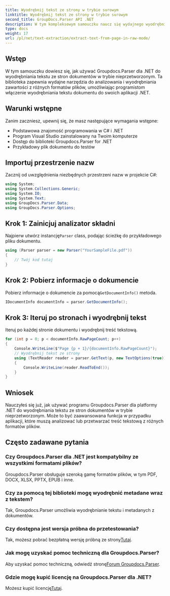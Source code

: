 ```yaml
---
title: Wyodrębnij tekst ze strony w trybie surowym
linktitle: Wyodrębnij tekst ze strony w trybie surowym
second_title: GroupDocs.Parser API .NET
description: W tym kompleksowym samouczku naucz się wydajnego wyodrębniania tekstu ze stron dokumentów za pomocą Groupdocs.Parser dla .NET.
type: docs
weight: 17
url: /pl/net/text-extraction/extract-text-from-page-in-raw-mode/
---
```

## Wstęp
W tym samouczku dowiesz się, jak używać Groupdocs.Parser dla .NET do wyodrębniania tekstu ze stron dokumentów w trybie nieprzetworzonym. Ta biblioteka zapewnia wydajne narzędzia do analizowania i wyodrębniania zawartości z różnych formatów plików, umożliwiając programistom włączenie wyodrębniania tekstu dokumentu do swoich aplikacji .NET.
## Warunki wstępne
Zanim zaczniesz, upewnij się, że masz następujące wymagania wstępne:
- Podstawowa znajomość programowania w C# i .NET
- Program Visual Studio zainstalowany na Twoim komputerze
- Dostęp do biblioteki Groupdocs.Parser for .NET
- Przykładowy plik dokumentu do testów

## Importuj przestrzenie nazw
Zacznij od uwzględnienia niezbędnych przestrzeni nazw w projekcie C#:
```csharp
using System;
using System.Collections.Generic;
using System.IO;
using System.Text;
using GroupDocs.Parser.Data;
using GroupDocs.Parser.Options;
```
## Krok 1: Zainicjuj analizator składni
 Najpierw utwórz instancję`Parser` class, podając ścieżkę do przykładowego pliku dokumentu.
```csharp
using (Parser parser = new Parser("YourSampleFile.pdf"))
{
    // Twój kod tutaj
}
```
## Krok 2: Pobierz informacje o dokumencie
 Pobierz informacje o dokumencie za pomocą`GetDocumentInfo()` metoda.
```csharp
IDocumentInfo documentInfo = parser.GetDocumentInfo();
```
## Krok 3: Iteruj po stronach i wyodrębnij tekst
Iteruj po każdej stronie dokumentu i wyodrębnij treść tekstową.
```csharp
for (int p = 0; p < documentInfo.RawPageCount; p++)
{
    Console.WriteLine($"Page {p + 1}/{documentInfo.RawPageCount}");
    // Wyodrębnij tekst ze strony
    using (TextReader reader = parser.GetText(p, new TextOptions(true)))
    {
        Console.WriteLine(reader.ReadToEnd());
    }
}
```

## Wniosek
Nauczyłeś się już, jak używać programu Groupdocs.Parser dla platformy .NET do wyodrębniania tekstu ze stron dokumentów w trybie nieprzetworzonym. Może to być zaawansowana funkcja w przypadku aplikacji, które muszą analizować lub przetwarzać treść tekstową z różnych formatów plików.

## Często zadawane pytania
### Czy Groupdocs.Parser dla .NET jest kompatybilny ze wszystkimi formatami plików?
Groupdocs.Parser obsługuje szeroką gamę formatów plików, w tym PDF, DOCX, XLSX, PPTX, EPUB i inne.
### Czy za pomocą tej biblioteki mogę wyodrębnić metadane wraz z tekstem?
Tak, Groupdocs.Parser umożliwia wyodrębnianie tekstu i metadanych z dokumentów.
### Czy dostępna jest wersja próbna do przetestowania?
 Tak, możesz pobrać bezpłatną wersję próbną ze strony[Tutaj](https://releases.groupdocs.com/).
### Jak mogę uzyskać pomoc techniczną dla Groupdocs.Parser?
 Aby uzyskać pomoc techniczną, odwiedź stronę[Forum Groupdocs.Parser](https://forum.groupdocs.com/c/parser/17).
### Gdzie mogę kupić licencję na Groupdocs.Parser dla .NET?
 Możesz kupić licencję[Tutaj](https://purchase.groupdocs.com/buy).